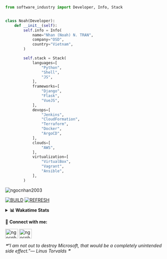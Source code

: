 ```python
from software_industry import Developer, Info, Stack


class Noah(Developer):
    def __init__(self):
        self.info = Info(
            name="Nhan (Noah) N. TRAN",
            company="OSD",
            country="Vietnam",
        )

        self.stack = Stack(
            languages=[
                "Python",
                "Shell",
                "JS",
            ],
            frameworks=[
                "Django",
                "Flask",
                "VueJS",
            ],
            devops=[
                "Jenkins",
                "CloudFormation",
                "Terraform",
                "Docker",
                "ArgoCD",
            ],
            clouds=[
                "AWS",
            ],
            virtualization=[
                "VirtualBox",
                "Vagrant",
                "Ansible",
            ],
        )
```
<img src="https://komarev.com/ghpvc/?username=ngocnhan2003&label=Profile%20views&color=0e75b6&style=flat" alt="ngocnhan2003" /> 

[![BUILD](https://github.com/ngocnhan2003/ngocnhan2003/actions/workflows/001_build.yml/badge.svg)](https://github.com/ngocnhan2003/ngocnhan2003/actions/workflows/001_build.yml)
[![REFRESH](https://github.com/ngocnhan2003/ngocnhan2003/actions/workflows/002_refresh.yml/badge.svg)](https://github.com/ngocnhan2003/ngocnhan2003/actions/workflows/002_refresh.yml)

<details> 
  <summary><b>📊 Wakatime Stats</b></summary>
  <br>
  
<!--START_SECTION:waka-->
![Code Time](http://img.shields.io/badge/Code%20Time-539%20hrs%2026%20mins-blue)

**I'm a Night 🦉** 

```text
🌞 Morning    36 commits     ████░░░░░░░░░░░░░░░░░░░░░   17.22% 
🌆 Daytime    61 commits     ███████░░░░░░░░░░░░░░░░░░   29.19% 
🌃 Evening    49 commits     █████░░░░░░░░░░░░░░░░░░░░   23.44% 
🌙 Night      63 commits     ███████░░░░░░░░░░░░░░░░░░   30.14%

```
📅 **I'm Most Productive on Tuesday** 

```text
Monday       47 commits     █████░░░░░░░░░░░░░░░░░░░░   22.49% 
Tuesday      87 commits     ██████████░░░░░░░░░░░░░░░   41.63% 
Wednesday    43 commits     █████░░░░░░░░░░░░░░░░░░░░   20.57% 
Thursday     5 commits      ░░░░░░░░░░░░░░░░░░░░░░░░░   2.39% 
Friday       4 commits      ░░░░░░░░░░░░░░░░░░░░░░░░░   1.91% 
Saturday     9 commits      █░░░░░░░░░░░░░░░░░░░░░░░░   4.31% 
Sunday       14 commits     █░░░░░░░░░░░░░░░░░░░░░░░░   6.7%

```


📊 **This Week I Spent My Time On** 

```text
⌚︎ Time Zone: Asia/Ho_Chi_Minh

💬 Programming Languages: 
Go                       16 hrs 40 mins      ███████████████████░░░░░░   77.06% 
Python                   3 hrs 37 mins       ████░░░░░░░░░░░░░░░░░░░░░   16.74% 
SQL                      24 mins             ░░░░░░░░░░░░░░░░░░░░░░░░░   1.88% 
Other                    13 mins             ░░░░░░░░░░░░░░░░░░░░░░░░░   1.07% 
Markdown                 9 mins              ░░░░░░░░░░░░░░░░░░░░░░░░░   0.74%

🔥 Editors: 
GoLand                   16 hrs 59 mins      ███████████████████░░░░░░   78.54% 
VS Code                  4 hrs 38 mins       █████░░░░░░░░░░░░░░░░░░░░   21.46%

💻 Operating System: 
Linux                    21 hrs 37 mins      █████████████████████████   100.0%

```

**I Mostly Code in Python** 

```text
Python                   14 repos            ███████████░░░░░░░░░░░░░░   43.75% 
JavaScript               6 repos             ████░░░░░░░░░░░░░░░░░░░░░   18.75% 
TypeScript               2 repos             █░░░░░░░░░░░░░░░░░░░░░░░░   6.25% 
Kotlin                   2 repos             █░░░░░░░░░░░░░░░░░░░░░░░░   6.25% 
Vue                      2 repos             █░░░░░░░░░░░░░░░░░░░░░░░░   6.25%

```



 Last Updated on 28/09/2022 05:55:12 UTC+7
<!--END_SECTION:waka-->
</details>

🔗 **Connect with me:**

<a href="https://linkedin.com/in/ngocnhan2003" target="blank"><img align="center" src="https://raw.githubusercontent.com/rahuldkjain/github-profile-readme-generator/master/src/images/icons/Social/linked-in-alt.svg" alt="ngocnhan2003" height="30" width="40" /></a>
<a href="https://instagram.com/ngocnhan2003" target="blank"><img align="center" src="https://raw.githubusercontent.com/rahuldkjain/github-profile-readme-generator/master/src/images/icons/Social/instagram.svg" alt="ngocnhan2003" height="30" width="40" /></a>


<!--STARTS_HERE_QUOTE_README-->
<i>❝“I am not out to destroy Microsoft, that would be a completely unintended side effect.”— Linus Torvalds   ❞</i>
<!--ENDS_HERE_QUOTE_README-->
